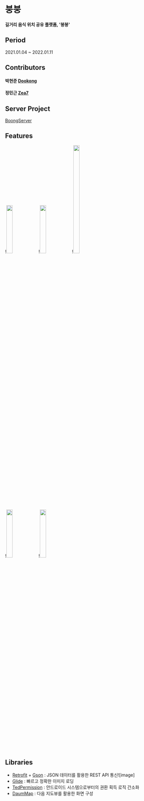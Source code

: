 # 붕붕

#### 길거리 음식 위치 공유 플랫폼, '붕붕'

## Period
2021.01.04 ~ 2022.01.11

## Contributors

#### 박현준 [Dookong](https://github.com/Dookong)
#### 정민근 [Zea7](https://github.com/Zea7)

## Server Project
[BoongServer](https://github.com/Dookong/BoongServer)

## Features
!<img src = "https://user-images.githubusercontent.com/6710663/148933558-a145cfaf-c20b-41ed-a363-a3010f4c05b2.jpg" width="20%" height="20%">
!<img src = "https://user-images.githubusercontent.com/6710663/148936861-bec4bf28-249c-4c83-a207-fe012c6176ae.jpg" width="20%" height="20%">
!<img src = "https://user-images.githubusercontent.com/6710663/148936884-1c47b4b2-17f2-4c84-a1a8-d921327f8e70.jpg" width="20%" height="30%">

!<img src = "https://user-images.githubusercontent.com/6710663/148936887-e0f70564-b4f6-44d9-8bab-80e1a2cd00bb.jpg" width="20%" height="20%">
!<img src = "https://user-images.githubusercontent.com/6710663/148936892-53cbe6b4-2330-425f-8013-98298623742f.jpg" width="20%" height="20%">



## Libraries

- [Retrofit](https://square.github.io/retrofit/) + [Gson](https://github.com/google/gson) : JSON 데이터를 활용한 REST API 통신![image]
- [Glide](https://github.com/bumptech/glide) : 빠르고 정확한 이미지 로딩
- [TedPermission](https://github.com/ParkSangGwon/TedPermission) : 안드로이드 시스템으로부터의 권환 획득 로직 간소화
- [DaumMap](https://www.ncloud.com/product/applicationService/maps) : 다음 지도뷰를 활용한 화면 구성

